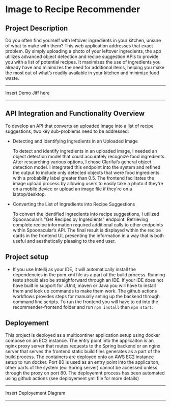 # Image to Recipe Recommender

Project Description
---

Do you often find yourself with leftover ingredients in your kitchen, unsure of what to make with them? This web application addresses that exact problem. By simply uploading a photo of your leftover ingredients, the app utilizes advanced object detection and recipe suggestion APIs to provide you with a list of potential recipes. It maximizes the use of ingredients you already have and minimizes the need for additional items, helping you make the most out of what’s readily available in your kitchen and minimize food waste.

---

Insert Demo Jiff here

---

API Integration and Functionality Overview
---

To develop an API that converts an uploaded image into a list of recipe suggestions, two key sub-problems need to be addressed:

- Detecting and Identifying Ingredients in an Uploaded Image

  To detect and identify ingredients in an uploaded image, I needed an object detection model that could accurately recognize food ingredients. After researching various options, I chose Clarifai’s 
  general object detection model. I integrated this endpoint into the system and refined the output to include only detected objects that were food ingredients with a probability label greater than      0.5. The frontend facilitates the image upload process by allowing users to easily take a photo if they're on a mobile device or upload an image file if they're on a laptop/desktop.

- Converting the List of Ingredients into Recipe Suggestions

  To convert the identified ingredients into recipe suggestions, I utilized Spoonacular’s "Get Recipes by Ingredients" endpoint. Retrieving complete recipe information required additional calls to 
  other endpoints within Spoonacular’s API. The final result is displayed within the recipe cards in the frontend UI, presenting the information in a way that is both useful and aesthetically 
  pleasing to the end user.

## Project setup

- If you use Intellij as your IDE, it will automatically install the dependencies in the pom.xml file as a part of the build process. Running tests should also be straighforward through an IDE. If your IDE does not have built in support for JUnit, maven or Java you will have to install them and look up commands to make them work. The github actions workflows provides steps for manually seting up the backend through command line scripts. To run the frontend you will have to cd into the recommender-frontend folder and run `npm install` then `npm start`.


## Deployement

This project is deployed as a multicontiner application setup using docker compose on an EC2 instance. The entry point into the applicaiton is an nginx proxy server that routes requests to the Spring backend or an nginx server that serves the frontend static build files generates as a part of the build process. The containers are deployed onto an AWS EC2 instance setup to run docker. Port 80 is used as an entry point into the applicaiton, other parts of the system (ex: Spring server) cannot be accessed unless through the proxy on port 80. The deployemnt process has been automated using github actions (see deployement yml file for more details)


---

  Insert Deployement Diagram
  
---
